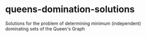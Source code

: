 # queens-domination-solutions
Solutions for the problem of determining minimum (independent) dominating sets of the Queen's Graph
